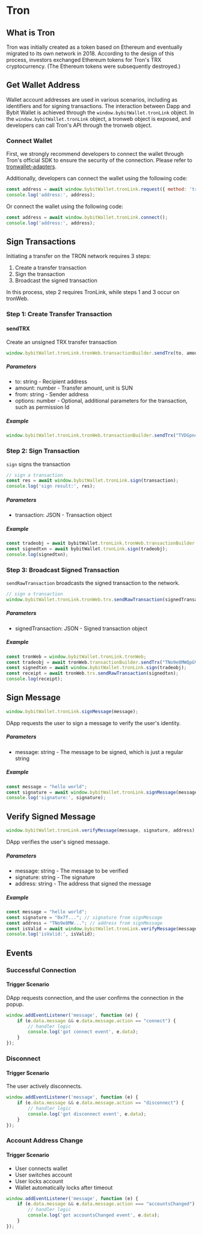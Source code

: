 # Tron

## What is Tron

Tron was initially created as a token based on Ethereum and eventually migrated to its own network in 2018. According to the design of this process, investors exchanged Ethereum tokens for Tron's TRX cryptocurrency. (The Ethereum tokens were subsequently destroyed.)

## Get Wallet Address

Wallet account addresses are used in various scenarios, including as identifiers and for signing transactions. The interaction between Dapp and Bybit Wallet is achieved through the `window.bybitWallet.tronLink` object. In the `window.bybitWallet.tronLink` object, a tronweb object is exposed, and developers can call Tron's API through the tronweb object.

### Connect Wallet

First, we strongly recommend developers to connect the wallet through Tron's official SDK to ensure the security of the connection. Please refer to [tronwallet-adapters](https://www.npmjs.com/package/@tronweb3/tronwallet-adapters).

Additionally, developers can connect the wallet using the following code:

```javascript
const address = await window.bybitWallet.tronLink.request({ method: 'tron_requestAccounts'});
console.log('address:', address);
```
Or connect the wallet using the following code:

```javascript
const address = await window.bybitWallet.tronLink.connect();
console.log('address:', address);
```

## Sign Transactions

Initiating a transfer on the TRON network requires 3 steps:

1. Create a transfer transaction
2. Sign the transaction
3. Broadcast the signed transaction

In this process, step 2 requires TronLink, while steps 1 and 3 occur on tronWeb.

### Step 1: Create Transfer Transaction

#### sendTRX

Create an unsigned TRX transfer transaction

```Typescript
window.bybitWallet.tronLink.tronWeb.transactionBuilder.sendTrx(to, amount, from, options);
```

##### Parameters
- to: string - Recipient address
- amount: number - Transfer amount, unit is SUN
- from: string - Sender address
- options: number - Optional, additional parameters for the transaction, such as permission Id

##### Example

```Typescript
window.bybitWallet.tronLink.tronWeb.transactionBuilder.sendTrx("TVDGpn4hCSzJ5nkHPLetk8KQBtwaTppnkr", 100, "TNPeeaaFB7K9cmo4uQpcU32zGK8G1NYqeL");
```

### Step 2: Sign Transaction

`sign` signs the transaction

```Typescript
// sign a transaction
const res = await window.bybitWallet.tronLink.sign(transaction);
console.log('sign result:', res);
```

##### Parameters
- transaction: JSON - Transaction object

##### Example

```Typescript
const tradeobj = await bybitWallet.tronLink.tronWeb.transactionBuilder.sendTrx("TNo9e8MWQpGVqdyySxLSTw3gjgFQWE3vfg", 100, "TM2TmqauSEiRf16CyFgzHV2BVxBejY9iyR", 1);
const signedtxn = await bybitWallet.tronLink.sign(tradeobj);
console.log(signedtxn);
```

### Step 3: Broadcast Signed Transaction

`sendRawTransaction` broadcasts the signed transaction to the network.

```Typescript
// sign a transaction
window.bybitWallet.tronLink.tronWeb.trx.sendRawTransaction(signedTransaction);
```

##### Parameters
- signedTransaction: JSON - Signed transaction object

##### Example

```Typescript
const tronWeb = window.bybitWallet.tronLink.tronWeb;
const tradeobj = await tronWeb.transactionBuilder.sendTrx("TNo9e8MWQpGVqdyySxLSTw3gjgFQWE3vfg", 100, "TM2TmqauSEiRf16CyFgzHV2BVxBejY9iyR", 1);
const signedtxn = await window.bybitWallet.tronLink.sign(tradeobj);
const receipt = await tronWeb.trx.sendRawTransaction(signedtxn);
console.log(receipt);
```

## Sign Message

```Typescript
window.bybitWallet.tronLink.signMessage(message);
```

DApp requests the user to sign a message to verify the user's identity.

##### Parameters
- message: string - The message to be signed, which is just a regular string

##### Example

```Typescript
const message = "hello world";
const signature = await window.bybitWallet.tronLink.signMessage(message);
console.log('signature:', signature);
```

## Verify Signed Message

```Typescript
window.bybitWallet.tronLink.verifyMessage(message, signature, address);
```

DApp verifies the user's signed message.

##### Parameters
- message: string - The message to be verified
- signature: string - The signature
- address: string - The address that signed the message

##### Example

```Typescript
const message = "hello world";
const signature = "0x7f..."; // signature from signMessage
const address = "TNo9e8MW..."; // address from signMessage
const isValid = await window.bybitWallet.tronLink.verifyMessage(message, signature, address);
console.log('isValid:', isValid);
```

## Events

### Successful Connection

#### Trigger Scenario
DApp requests connection, and the user confirms the connection in the popup.

```typescript
window.addEventListener('message', function (e) {
    if (e.data.message && e.data.message.action == "connect") {
        // handler logic
        console.log('got connect event', e.data);
    }
});
```

### Disconnect

#### Trigger Scenario
The user actively disconnects.

```typescript
window.addEventListener('message', function (e) {
    if (e.data.message && e.data.message.action == "disconnect") {
        // handler logic
        console.log('got disconnect event', e.data);
    }
});
```

### Account Address Change

#### Trigger Scenario
- User connects wallet
- User switches account
- User locks account
- Wallet automatically locks after timeout

```typescript
window.addEventListener('message', function (e) {
    if (e.data.message && e.data.message.action === "accountsChanged") {
        // handler logic
        console.log('got accountsChanged event', e.data);
    }
});
```
